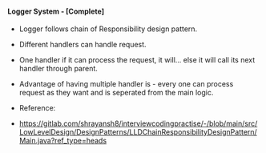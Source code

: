 
####  Logger System - [Complete]

* Logger follows chain of Responsibility design pattern. 
* Different handlers can handle request. 
* One handler if it can process the request, it will... else it will call its next handler through parent. 
* Advantage of having multiple handler is - every one can process request as they want and is seperated from the main logic.


* Reference:
* https://gitlab.com/shrayansh8/interviewcodingpractise/-/blob/main/src/LowLevelDesign/DesignPatterns/LLDChainResponsibilityDesignPattern/Main.java?ref_type=heads 



